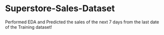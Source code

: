 # Superstore-Sales-Dataset
Performed EDA and Predicted the sales of the next 7 days from the last date of the Training dataset!
